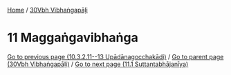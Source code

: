 
[Home](/) / [30Vbh Vibhaṅgapāḷi](../30Vbh.md)

# 11 Maggaṅgavibhaṅga


[Go to previous page (10.3.2.11--13 Upādānagocchakādi)](10/10.3/10.3.2/10.3.2.11--13.md) / [Go to parent page (30Vbh Vibhaṅgapāḷi)](0.md) / [Go to next page (11.1 Suttantabhājanīya)](11/11.1.md)


